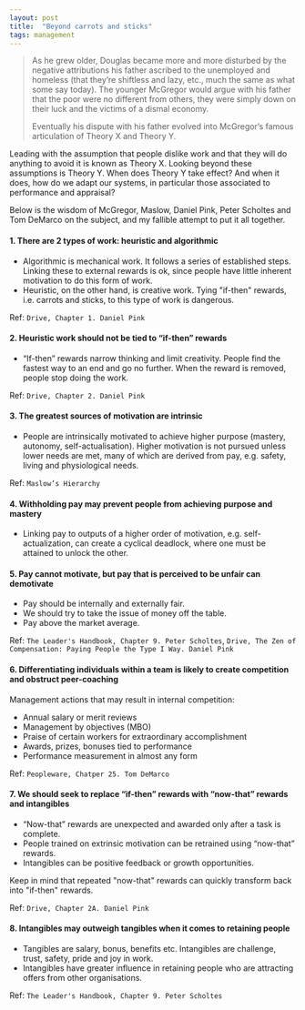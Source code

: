 ```yaml
---
layout: post
title:  "Beyond carrots and sticks"
tags: management
---
```


> As he grew older, Douglas became more and more disturbed by the negative attributions his father ascribed to the unemployed and homeless (that they’re shiftless and lazy, etc., much the same as what some say today). The younger McGregor would argue with his father that the poor were no different from others, they were simply down on their luck and the victims of a dismal economy.
> 
> Eventually his dispute with his father evolved into McGregor’s famous articulation of Theory X and Theory Y.

Leading with the assumption that people dislike work and that they will do anything to avoid it is known as Theory X. Looking beyond these assumptions is Theory Y.
When does Theory Y take effect? And when it does, how do we adapt our systems, in particular those associated to performance and appraisal?

Below is the wisdom of McGregor, Maslow, Daniel Pink, Peter Scholtes and Tom DeMarco on the subject, and my fallible attempt to put it all together.

#### 1. There are 2 types of work: heuristic and algorithmic

- Algorithmic is mechanical work. It follows a series of established steps. Linking these to external rewards is ok, since people have little inherent motivation to do this form of work.
- Heuristic, on the other hand, is creative work. Tying "if-then" rewards, i.e. carrots and sticks, to this type of work is dangerous.

Ref: `Drive, Chapter 1. Daniel Pink`

#### 2. Heuristic work should not be tied to “if-then” rewards

- “If-then” rewards narrow thinking and limit creativity. People find the fastest way to an end and go no further. When the reward is removed, people stop doing the work.

Ref: `Drive, Chapter 2. Daniel Pink`

#### 3. The greatest sources of motivation are intrinsic

- People are intrinsically motivated to achieve higher purpose (mastery, autonomy, self-actualisation). Higher motivation is not pursued unless lower needs are met, many of which are derived from pay, e.g. safety, living and physiological needs.

Ref: `Maslow’s Hierarchy`

#### 4. Withholding pay may prevent people from achieving purpose and mastery

- Linking pay to outputs of a higher order of motivation, e.g. self-actualization, can create a cyclical deadlock, where one must be attained to unlock the other.

#### 5. Pay cannot motivate, but pay that is perceived to be unfair can demotivate

- Pay should be internally and externally fair.
- We should try to take the issue of money off the table.
- Pay above the market average.

Ref: `The Leader's Handbook, Chapter 9. Peter Scholtes`, `Drive, The Zen of Compensation: Paying People the Type I Way. Daniel Pink`

#### 6. Differentiating individuals within a team is likely to create competition and obstruct peer-coaching

Management actions that may result in internal competition:

- Annual salary or merit reviews
- Management by objectives (MBO)
- Praise of certain workers for extraordinary accomplishment
- Awards, prizes, bonuses tied to performance
- Performance measurement in almost any form

Ref: `Peopleware, Chatper 25. Tom DeMarco`

#### 7. We should seek to replace “if-then” rewards with “now-that” rewards and intangibles

- “Now-that” rewards are unexpected and awarded only after a task is complete.
- People trained on extrinsic motivation can be retrained using “now-that” rewards.
- Intangibles can be positive feedback or growth opportunities.

Keep in mind that repeated "now-that" rewards can quickly transform back into "if-then" rewards.

Ref: `Drive, Chapter 2A. Daniel Pink`

#### 8. Intangibles may outweigh tangibles when it comes to retaining people

- Tangibles are salary, bonus, benefits etc. Intangibles are challenge, trust, safety, pride and joy in work.
- Intangibles have greater influence in retaining people who are attracting offers from other organisations.

Ref: `The Leader's Handbook, Chapter 9. Peter Scholtes`
